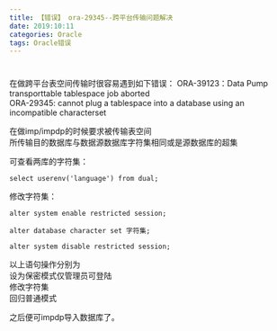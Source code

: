 ```yaml
---
title: 【错误】 ora-29345--跨平台传输问题解决
date: 2019:10:11  
categories: Oracle
tags: Oracle错误
---
```

# 


在做跨平台表空间传输时很容易遇到如下错误：
ORA-39123：Data Pump transporttable tablespace job aborted  
ORA-29345: cannot plug a tablespace into a database using an incompatible characterset

在做imp/impdp的时候要求被传输表空间  
所传输目的数据库与数据源数据库字符集相同或是源数据库的超集  


可查看两库的字符集：  
```shell
select userenv('language') from dual;
```

修改字符集：  
```shell
alter system enable restricted session;

alter database character set 字符集;

alter system disable restricted session;
```
以上语句操作分别为  
设为保密模式仅管理员可登陆  
修改字符集  
回归普通模式  

之后便可impdp导入数据库了。